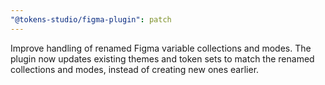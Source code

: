 ```yaml
---
"@tokens-studio/figma-plugin": patch
---
```


Improve handling of renamed Figma variable collections and modes. The plugin now updates existing themes and token sets to match the renamed collections and modes, instead of creating new ones earlier.
